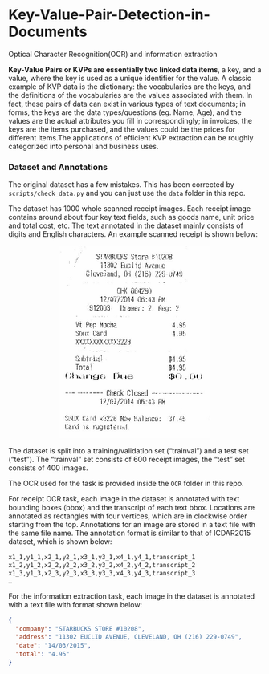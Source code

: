 # Key-Value-Pair-Detection-in-Documents
Optical Character Recognition(OCR) and information extraction

**Key-Value Pairs or KVPs are essentially two linked data items**, a key, and a value, where the key is used as a unique identifier for the value. A classic example of KVP data is the dictionary: the vocabularies are the keys, and the definitions of the vocabularies are the values associated with them. In fact, these pairs of data can exist in various types of text documents; in forms, the keys are the data types/questions (eg. Name, Age), and the values are the actual attributes you fill in correspondingly; in invoices, the keys are the items purchased, and the values could be the prices for different items.The applications of efficient KVP extraction can be roughly categorized into personal and business uses.

### Dataset and Annotations

The original dataset has a few mistakes. This has been corrected by `scripts/check_data.py` and you can just use the `data` folder in this repo.


The dataset has 1000 whole scanned receipt images. Each receipt image contains around about four key text fields, such as goods name, unit price and total cost, etc. The text annotated in the dataset mainly consists of digits and English characters. An example scanned receipt is shown below:

<div align=center><img src="./data/data_sample.jpg" width="300"/></div>

The dataset is split into a training/validation set (“trainval”) and a test set (“test”). The “trainval” set consists of 600 receipt images, the “test” set consists of 400 images.

The OCR used for the task is provided inside the `OCR` folder in this repo.

For receipt OCR task, each image in the dataset is annotated with text bounding boxes (bbox) and the transcript of each text bbox. Locations are annotated as rectangles with four vertices, which are in clockwise order starting from the top. Annotations for an image are stored in a text file with the same file name. The annotation format is similar to that of ICDAR2015 dataset, which is shown below:

```
x1_1,y1_1,x2_1,y2_1,x3_1,y3_1,x4_1,y4_1,transcript_1
x1_2,y1_2,x2_2,y2_2,x3_2,y3_2,x4_2,y4_2,transcript_2
x1_3,y1_3,x2_3,y2_3,x3_3,y3_3,x4_3,y4_3,transcript_3
…
```

For the information extraction task, each image in the dataset is annotated with a text file with format shown below:

```json
{
  "company": "STARBUCKS STORE #10208",
  "address": "11302 EUCLID AVENUE, CLEVELAND, OH (216) 229-0749",
  "date": "14/03/2015",
  "total": "4.95"
}
```
